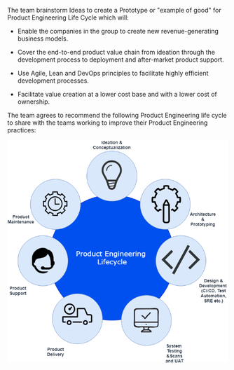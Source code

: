 The team brainstorm Ideas to create a Prototype or "example of good" for Product Engineering Life Cycle which will:

- Enable the companies in the group to create new revenue-generating business models.

- Cover the end-to-end product value chain from ideation through the development process to deployment and after-market product support.

- Use Agile, Lean and DevOps principles to facilitate highly efficient development processes.

- Facilitate value creation at a lower cost base and with a lower cost of ownership.

The team agrees to recommend the following Product Engineering life cycle to share with the teams working to improve their Product Engineering practices:

![](../../assets/online-pe-dojo/pe-getting-started/productengineering-lifecycle.png)
